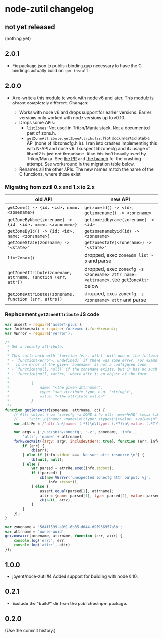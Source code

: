 # node-zutil changelog

## not yet released

(nothing yet)

## 2.0.1

- Fix package.json to publish binding.gyp necessary to have the C bindings
  actually build on `npm install`.

## 2.0.0

- A re-write a this module to work with node v6 and later. This module is almost
  completely different. Changes:

    - Works with node v6 and drops support for earlier versions. Earlier
      versions only worked with node versions up to v0.10.
    - Drops some APIs:
        - `listZones`: Not used in Triton/Manta stack. Not a documented part
          of zone.h.
        - `getZoneAttribute`, `getZoneAttributes`: Not documented stable API
          (none of libzonecfg.h is). I ran into crashes implementing this
          with N-API and node v6. I suspect libzonecfg and its usage of
          libxml2 is just not threadsafe. Also this isn't heavily used by
          Triton/Manta. See [the
          PR](https://github.com/joyent/node-zutil/pull/8) and [the
          branch](https://github.com/joyent/node-zutil/tree/getzoneattr) for
          the crashing attempt.  See workaround in the migration table below.
    - Renames all the other APIs. The new names match the name of the C
      functions, where those exist.

### Migrating from zutil 0.x and 1.x to 2.x

| old API                                                      | new API |
| -------------------------------------------------------------| ------- |
| `getZone() -> {id: <id>, name: <zonename>}`                  | `getzoneid() -> <id>`, `getzonename() -> <zonename>` |
| `getZoneByName(zonename) -> {id: <id>, name: <zonename>}`    | `getzoneidbyname(zonename) -> <id>` |
| `getZoneById() -> {id: <id>, name: <zonename>}`              | `getzonenamebyid(id) -> <zonename>` |
| `getZoneState(zonename) -> '<state>'`                        | `getzonestate(<zonename>) -> '<state>'` |
| `listZones()`                                                | dropped, exec `zoneadm list -p` and parse |
| `getZoneAttribute(zonename, attrname, function (err, attr))` | dropped, exec `zonecfg -z <zonename> attr name=<attrname>`, see `getZoneAttr` below |
| `getZoneAttributes(zonename, function (err, attrs))`         | dropped, exec `zonecfg -z <zonename> attr` and parse |

### Replacement `getZoneAttribute` JS code

```javascript
var assert = require('assert-plus');
var forkExecWait = require('forkexec').forkExecWait;
var VError = require('verror');

/*
 * Get a zonecfg attribute.
 *
 * This calls back with `function (err, attr)` with one of the following:
 * - `function(<error>, undefined)` if there was some error. For example it
 *   is an error if the given `zonename` is not a configured zone.
 * - `function(null, null)` if the zonename exists, but it has no such attr.
 * - `function(null, <attr>)` where attr is an object of the form:
 *
 *          {
 *              name: "<the given attrname>",
 *              type: "<an attribute type, e.g. 'string'>",
 *              value: "<the attribute value>"
 *          }
 */
function getZoneAttr(zonename, attrname, cb) {
    // Attr output from `zonecfg -z ZONE info attr name=NAME` looks like:
    //     "attr:\n\tname: <name>\n\ttype: <type>\n\tvalue: <value>\n"
    var attrRe = /^attr:\n\tname: (.*?)\n\ttype: (.*?)\n\tvalue: (.*?)\n$/m;

    var argv = ['/usr/sbin/zonecfg', '-z', zonename, 'info',
        'attr', 'name=' + attrname];
    forkExecWait({argv: argv, includeStderr: true}, function (err, info) {
        if (err) {
            cb(err);
        } else if (info.stdout === 'No such attr resource.\n') {
            cb(null, null);
        } else {
            var parsed = attrRe.exec(info.stdout);
            if (!parsed) {
                cb(new VError('unexpected zonecfg attr output: %j',
                    info.stdout));
            } else {
                assert.equal(parsed[1], attrname);
                attr = {name: parsed[1], type: parsed[2], value: parsed[3]};
                cb(null, attr);
            }
        }
    });
}

var zonename = '5d4f7599-a991-6b35-dd44-d91936957a6b';
var attrname = 'owner-uuid';
getZoneAttr(zonename, attrname, function (err, attr) {
    console.log('err:', err)
    console.log('attr:', attr)
});
```


## 1.0.0

- joyent/node-zutil#4 Added support for building with node 0.10.

## 0.2.1

- Exclude the "build/" dir from the published npm package.

## 0.2.0

(Use the commit history.)
